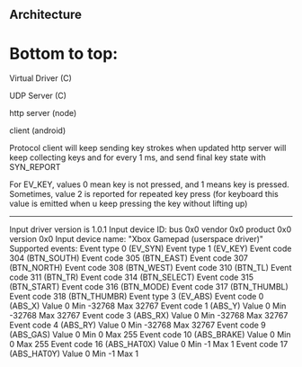 Architecture
-------------

Bottom to top:
=============

Virtual Driver (C)

UDP Server (C)

http server (node)

client (android)

Protocol
client will keep sending key strokes when updated
http server will keep collecting keys and for every 1 ms, and send final key state with SYN_REPORT

For EV_KEY, values 0 mean key is not pressed, and 1 means key is pressed.
Sometimes, value 2 is reported for repeated key press (for keyboard this value is emitted when u keep pressing the key without lifting up)



------------------------------

Input driver version is 1.0.1
Input device ID: bus 0x0 vendor 0x0 product 0x0 version 0x0
Input device name: "Xbox Gamepad (userspace driver)"
Supported events:
  Event type 0 (EV_SYN)
  Event type 1 (EV_KEY)
    Event code 304 (BTN_SOUTH)
    Event code 305 (BTN_EAST)
    Event code 307 (BTN_NORTH)
    Event code 308 (BTN_WEST)
    Event code 310 (BTN_TL)
    Event code 311 (BTN_TR)
    Event code 314 (BTN_SELECT)
    Event code 315 (BTN_START)
    Event code 316 (BTN_MODE)
    Event code 317 (BTN_THUMBL)
    Event code 318 (BTN_THUMBR)
  Event type 3 (EV_ABS)
    Event code 0 (ABS_X)
      Value      0
      Min   -32768
      Max    32767
    Event code 1 (ABS_Y)
      Value      0
      Min   -32768
      Max    32767
    Event code 3 (ABS_RX)
      Value      0
      Min   -32768
      Max    32767
    Event code 4 (ABS_RY)
      Value      0
      Min   -32768
      Max    32767
    Event code 9 (ABS_GAS)
      Value      0
      Min        0
      Max      255
    Event code 10 (ABS_BRAKE)
      Value      0
      Min        0
      Max      255
    Event code 16 (ABS_HAT0X)
      Value      0
      Min       -1
      Max        1
    Event code 17 (ABS_HAT0Y)
      Value      0
      Min       -1
      Max        1
